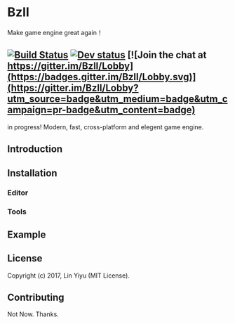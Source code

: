 # Bzll 
Make game engine great again！

[![Build Status](https://travis-ci.org/whatever1992/Bzll.svg?branch=master)](https://travis-ci.org/whatever1992/Bzll)
[![Dev status](https://ci.appveyor.com/api/projects/status/nunldyhuvrfk4wtn/branch/dev?svg=true)](https://ci.appveyor.com/project/whatever1992/bzll/branch/master)
[![Join the chat at https://gitter.im/Bzll/Lobby](https://badges.gitter.im/Bzll/Lobby.svg)](https://gitter.im/Bzll/Lobby?utm_source=badge&utm_medium=badge&utm_campaign=pr-badge&utm_content=badge)
--- 
in progress! Modern, fast, cross-platform and elegent game engine.

## Introduction

## Installation
### Editor

### Tools

## Example

## License
Copyright (c) 2017, Lin Yiyu (MIT License).

## Contributing
Not Now. Thanks.